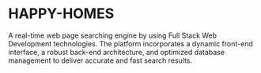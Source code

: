 # HAPPY-HOMES
A real-time web page searching engine by using Full Stack Web Development technologies. The platform incorporates a dynamic front-end interface, a robust back-end architecture, and optimized database management to deliver accurate and fast search results.
